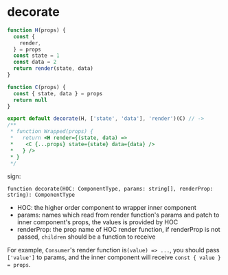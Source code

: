 # decorate

```js
function H(props) {
  const {
    render,
  } = props
  const state = 1
  const data = 2
  return render(state, data)
}

function C(props) {
  const { state, data } = props
  return null
}

export default decorate(H, ['state', 'data'], 'render')(C) // ->
/**
 * function Wrapped(props) {
 *   return <H render={(state, data) =>
 *    <C {...props} state={state} data={data} />
 *   } />
 * }
 */
```

sign:

```
function decorate(HOC: ComponentType, params: string[], renderProp: string): ComponentType
```

- HOC: the higher order component to wrapper inner component
- params: names which read from render function's params and patch to inner component's props, the values is provided by HOC
- renderProp: the prop name of HOC render function, if renderProp is not passed, `children` should be a function to receive


For example, `Consumer`'s render function is`(value) => ...`, you should pass `['value']` to params, and the inner component will receive `const { value } = props`.
